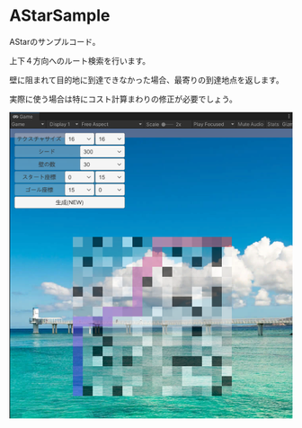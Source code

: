 # AStarSample
AStarのサンプルコード。

上下４方向へのルート検索を行います。

壁に阻まれて目的地に到達できなかった場合、最寄りの到達地点を返します。

実際に使う場合は特にコスト計算まわりの修正が必要でしょう。

![実行画面](./Images/AStarSample.PNG)

